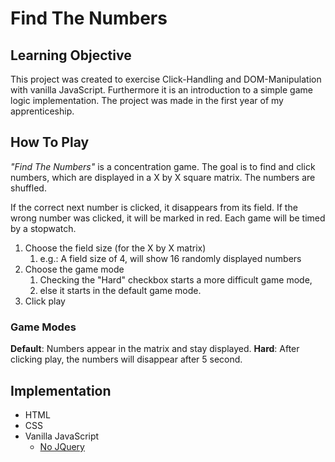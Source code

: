 # Find The Numbers

## Learning Objective
This project was created to exercise Click-Handling and DOM-Manipulation with vanilla JavaScript. 
Furthermore it is an introduction to a simple game logic implementation.
The project was made in the first year of my apprenticeship.

## How To Play
_"Find The Numbers"_ is a concentration game. The goal is to find and click numbers, which are displayed in a X by X 
square matrix. The numbers are shuffled. 

If the correct next number is clicked, it disappears from its field.
If the wrong number was clicked, it will be marked in red.
Each game will be timed by a stopwatch.

1. Choose the field size (for the X by X matrix)
   1. e.g.: A field size of 4, will show 16 randomly displayed numbers
2. Choose the game mode
   1. Checking the "Hard" checkbox starts a more difficult game mode, 
   2. else it starts in the default game mode. 
3. Click play

### Game Modes
**Default**: Numbers appear in the matrix and stay displayed.
**Hard**: After clicking play, the numbers will disappear after 5 second.

## Implementation
* HTML
* CSS
* Vanilla JavaScript
  * [No JQuery](https://youmightnotneedjquery.com/)